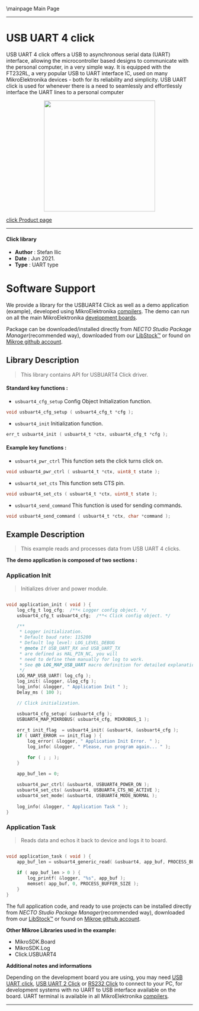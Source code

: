 \mainpage Main Page

---
# USB UART 4 click

USB UART 4 click offers a USB to asynchronous serial data (UART) interface, allowing the microcontroller based designs to communicate with the personal computer, in a very simple way. It is equipped with the FT232RL, a very popular USB to UART interface IC, used on many MikroElektronika devices - both for its reliability and simplicity. USB UART click is used for whenever there is a need to seamlessly and effortlessly interface the UART lines to a personal computer

<p align="center">
  <img src="https://download.mikroe.com/images/click_for_ide/usbuart4_click.png" height=300px>
</p>

[click Product page](https://www.mikroe.com/usb-uart-4-click)

---


#### Click library

- **Author**        : Stefan Ilic
- **Date**          : Jun 2021.
- **Type**          : UART type


# Software Support

We provide a library for the USBUART4 Click
as well as a demo application (example), developed using MikroElektronika
[compilers](https://www.mikroe.com/necto-studio).
The demo can run on all the main MikroElektronika [development boards](https://www.mikroe.com/development-boards).

Package can be downloaded/installed directly from *NECTO Studio Package Manager*(recommended way), downloaded from our [LibStock&trade;](https://libstock.mikroe.com) or found on [Mikroe github account](https://github.com/MikroElektronika/mikrosdk_click_v2/tree/master/clicks).

## Library Description

> This library contains API for USBUART4 Click driver.

#### Standard key functions :

- `usbuart4_cfg_setup` Config Object Initialization function.
```c
void usbuart4_cfg_setup ( usbuart4_cfg_t *cfg );
```

- `usbuart4_init` Initialization function.
```c
err_t usbuart4_init ( usbuart4_t *ctx, usbuart4_cfg_t *cfg );
```

#### Example key functions :

- `usbuart4_pwr_ctrl` This function sets the click turns click on.
```c
void usbuart4_pwr_ctrl ( usbuart4_t *ctx, uint8_t state );
```

- `usbuart4_set_cts` This function sets CTS pin.
```c
void usbuart4_set_cts ( usbuart4_t *ctx, uint8_t state );
```

- `usbuart4_send_command` This function is used for sending commands.
```c
void usbuart4_send_command ( usbuart4_t *ctx, char *command );
```

## Example Description

> This example reads and processes data from USB UART 4 clicks.

**The demo application is composed of two sections :**

### Application Init

> Initializes driver and power module.

```c

void application_init ( void ) {
    log_cfg_t log_cfg;  /**< Logger config object. */
    usbuart4_cfg_t usbuart4_cfg;  /**< Click config object. */

    /** 
     * Logger initialization.
     * Default baud rate: 115200
     * Default log level: LOG_LEVEL_DEBUG
     * @note If USB_UART_RX and USB_UART_TX 
     * are defined as HAL_PIN_NC, you will 
     * need to define them manually for log to work. 
     * See @b LOG_MAP_USB_UART macro definition for detailed explanation.
     */
    LOG_MAP_USB_UART( log_cfg );
    log_init( &logger, &log_cfg );
    log_info( &logger, " Application Init " );
    Delay_ms ( 100 );

    // Click initialization.

    usbuart4_cfg_setup( &usbuart4_cfg );
    USBUART4_MAP_MIKROBUS( usbuart4_cfg, MIKROBUS_1 );
    
    err_t init_flag  = usbuart4_init( &usbuart4, &usbuart4_cfg );
    if ( UART_ERROR == init_flag ) {
        log_error( &logger, " Application Init Error. " );
        log_info( &logger, " Please, run program again... " );

        for ( ; ; );
    }

    app_buf_len = 0;
    
    usbuart4_pwr_ctrl( &usbuart4, USBUART4_POWER_ON );
    usbuart4_set_cts( &usbuart4, USBUART4_CTS_NO_ACTIVE );
    usbuart4_set_mode( &usbuart4, USBUART4_MODE_NORMAL );
    
    log_info( &logger, " Application Task " );
}

```

### Application Task

> Reads data and echos it back to device and logs it to board.

```c

void application_task ( void ) {
    app_buf_len = usbuart4_generic_read( &usbuart4, app_buf, PROCESS_BUFFER_SIZE );
    
    if ( app_buf_len > 0 ) {
        log_printf( &logger, "%s", app_buf );
        memset( app_buf, 0, PROCESS_BUFFER_SIZE );
    }
}

```


The full application code, and ready to use projects can be installed directly from *NECTO Studio Package Manager*(recommended way), downloaded from our [LibStock&trade;](https://libstock.mikroe.com) or found on [Mikroe github account](https://github.com/MikroElektronika/mikrosdk_click_v2/tree/master/clicks).

**Other Mikroe Libraries used in the example:**

- MikroSDK.Board
- MikroSDK.Log
- Click.USBUART4

**Additional notes and informations**

Depending on the development board you are using, you may need
[USB UART click](https://www.mikroe.com/usb-uart-click),
[USB UART 2 Click](https://www.mikroe.com/usb-uart-2-click) or
[RS232 Click](https://www.mikroe.com/rs232-click) to connect to your PC, for
development systems with no UART to USB interface available on the board. UART
terminal is available in all MikroElektronika
[compilers](https://shop.mikroe.com/compilers).

---
